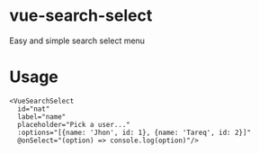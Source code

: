 # vue-search-select
Easy and simple search select menu

# Usage

```vue
<VueSearchSelect
  id="nat"
  label="name"
  placeholder="Pick a user..."
  :options="[{name: 'Jhon', id: 1}, {name: 'Tareq', id: 2}]"
  @onSelect="(option) => console.log(option)"/>

```
